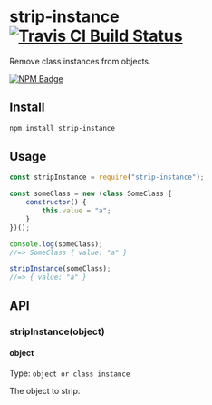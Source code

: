 # strip-instance [![Travis CI Build Status](https://img.shields.io/travis/com/Richienb/strip-instance/master.svg?style=for-the-badge)](https://travis-ci.com/Richienb/strip-instance)

Remove class instances from objects.

[![NPM Badge](https://nodei.co/npm/strip-instance.png)](https://npmjs.com/package/strip-instance)

## Install

```sh
npm install strip-instance
```

## Usage

```js
const stripInstance = require("strip-instance");

const someClass = new (class SomeClass {
	constructor() {
		this.value = "a";
	}
})();

console.log(someClass);
//=> SomeClass { value: "a" }

stripInstance(someClass);
//=> { value: "a" }
```

## API

### stripInstance(object)

#### object

Type: `object or class instance`

The object to strip.
